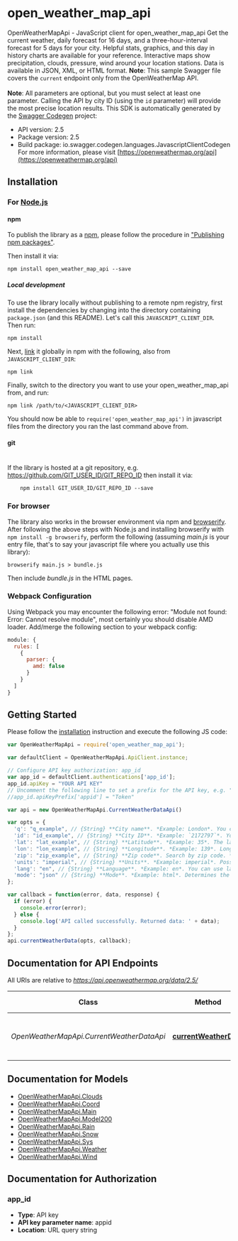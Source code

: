 # open_weather_map_api

OpenWeatherMapApi - JavaScript client for open_weather_map_api
Get the current weather, daily forecast for 16 days, and a three-hour-interval forecast for 5 days for your city. Helpful stats, graphics, and this day in history charts are available for your reference. Interactive maps show precipitation, clouds, pressure, wind around your location stations. Data is available in JSON, XML, or HTML format. **Note**: This sample Swagger file covers the `current` endpoint only from the OpenWeatherMap API. <br/><br/> **Note**: All parameters are optional, but you must select at least one parameter. Calling the API by city ID (using the `id` parameter) will provide the most precise location results.
This SDK is automatically generated by the [Swagger Codegen](https://github.com/swagger-api/swagger-codegen) project:

- API version: 2.5
- Package version: 2.5
- Build package: io.swagger.codegen.languages.JavascriptClientCodegen
For more information, please visit [https://openweathermap.org/api](https://openweathermap.org/api)

## Installation

### For [Node.js](https://nodejs.org/)

#### npm

To publish the library as a [npm](https://www.npmjs.com/),
please follow the procedure in ["Publishing npm packages"](https://docs.npmjs.com/getting-started/publishing-npm-packages).

Then install it via:

```shell
npm install open_weather_map_api --save
```

##### Local development

To use the library locally without publishing to a remote npm registry, first install the dependencies by changing 
into the directory containing `package.json` (and this README). Let's call this `JAVASCRIPT_CLIENT_DIR`. Then run:

```shell
npm install
```

Next, [link](https://docs.npmjs.com/cli/link) it globally in npm with the following, also from `JAVASCRIPT_CLIENT_DIR`:

```shell
npm link
```

Finally, switch to the directory you want to use your open_weather_map_api from, and run:

```shell
npm link /path/to/<JAVASCRIPT_CLIENT_DIR>
```

You should now be able to `require('open_weather_map_api')` in javascript files from the directory you ran the last 
command above from.

#### git
#
If the library is hosted at a git repository, e.g.
https://github.com/GIT_USER_ID/GIT_REPO_ID
then install it via:

```shell
    npm install GIT_USER_ID/GIT_REPO_ID --save
```

### For browser

The library also works in the browser environment via npm and [browserify](http://browserify.org/). After following
the above steps with Node.js and installing browserify with `npm install -g browserify`,
perform the following (assuming *main.js* is your entry file, that's to say your javascript file where you actually 
use this library):

```shell
browserify main.js > bundle.js
```

Then include *bundle.js* in the HTML pages.

### Webpack Configuration

Using Webpack you may encounter the following error: "Module not found: Error:
Cannot resolve module", most certainly you should disable AMD loader. Add/merge
the following section to your webpack config:

```javascript
module: {
  rules: [
    {
      parser: {
        amd: false
      }
    }
  ]
}
```

## Getting Started

Please follow the [installation](#installation) instruction and execute the following JS code:

```javascript
var OpenWeatherMapApi = require('open_weather_map_api');

var defaultClient = OpenWeatherMapApi.ApiClient.instance;

// Configure API key authorization: app_id
var app_id = defaultClient.authentications['app_id'];
app_id.apiKey = "YOUR API KEY"
// Uncomment the following line to set a prefix for the API key, e.g. "Token" (defaults to null)
//app_id.apiKeyPrefix['appid'] = "Token"

var api = new OpenWeatherMapApi.CurrentWeatherDataApi()

var opts = { 
  'q': "q_example", // {String} **City name**. *Example: London*. You can call by city name, or by city name and country code. The API responds with a list of results that match a searching word. For the query value, type the city name and optionally the country code divided by a comma; use ISO 3166 country codes.
  'id': "id_example", // {String} **City ID**. *Example: `2172797`*. You can call by city ID. The API responds with the exact result. The List of city IDs can be downloaded [here](http://bulk.openweathermap.org/sample/). You can include multiple cities in this parameter &mdash; just separate them by commas. The limit of locations is 20. *Note: A single ID counts as a one API call. So, if you have city IDs, it's treated as 3 API calls.*
  'lat': "lat_example", // {String} **Latitude**. *Example: 35*. The latitude coordinate of the location of your interest. Must use with `lon`.
  'lon': "lon_example", // {String} **Longitude**. *Example: 139*. Longitude coordinate of the location of your interest. Must use with `lat`.
  'zip': "zip_example", // {String} **Zip code**. Search by zip code. *Example: 95050,us*. Please note that if the country is not specified, the search uses USA as a default.
  'units': "imperial", // {String} **Units**. *Example: imperial*. Possible values: `standard`, `metric`, and `imperial`. When you do not use the `units` parameter, the format is `standard` by default.
  'lang': "en", // {String} **Language**. *Example: en*. You can use lang parameter to get the output in your language. We support the following languages that you can use with the corresponded lang values: Arabic - `ar`, Bulgarian - `bg`, Catalan - `ca`, Czech - `cz`, German - `de`, Greek - `el`, English - `en`, Persian (Farsi) - `fa`, Finnish - `fi`, French - `fr`, Galician - `gl`, Croatian - `hr`, Hungarian - `hu`, Italian - `it`, Japanese - `ja`, Korean - `kr`, Latvian - `la`, Lithuanian - `lt`, Macedonian - `mk`, Dutch - `nl`, Polish - `pl`, Portuguese - `pt`, Romanian - `ro`, Russian - `ru`, Swedish - `se`, Slovak - `sk`, Slovenian - `sl`, Spanish - `es`, Turkish - `tr`, Ukrainian - `ua`, Vietnamese - `vi`, Chinese Simplified - `zh_cn`, Chinese Traditional - `zh_tw`.
  'mode': "json" // {String} **Mode**. *Example: html*. Determines the format of the response. Possible values are `xml` and `html`. If the mode parameter is empty, the format is `json` by default.
};

var callback = function(error, data, response) {
  if (error) {
    console.error(error);
  } else {
    console.log('API called successfully. Returned data: ' + data);
  }
};
api.currentWeatherData(opts, callback);

```

## Documentation for API Endpoints

All URIs are relative to *https://api.openweathermap.org/data/2.5/*

Class | Method | HTTP request | Description
------------ | ------------- | ------------- | -------------
*OpenWeatherMapApi.CurrentWeatherDataApi* | [**currentWeatherData**](docs/CurrentWeatherDataApi.md#currentWeatherData) | **GET** /weather | Call current weather data for one location


## Documentation for Models

 - [OpenWeatherMapApi.Clouds](docs/Clouds.md)
 - [OpenWeatherMapApi.Coord](docs/Coord.md)
 - [OpenWeatherMapApi.Main](docs/Main.md)
 - [OpenWeatherMapApi.Model200](docs/Model200.md)
 - [OpenWeatherMapApi.Rain](docs/Rain.md)
 - [OpenWeatherMapApi.Snow](docs/Snow.md)
 - [OpenWeatherMapApi.Sys](docs/Sys.md)
 - [OpenWeatherMapApi.Weather](docs/Weather.md)
 - [OpenWeatherMapApi.Wind](docs/Wind.md)


## Documentation for Authorization


### app_id

- **Type**: API key
- **API key parameter name**: appid
- **Location**: URL query string

